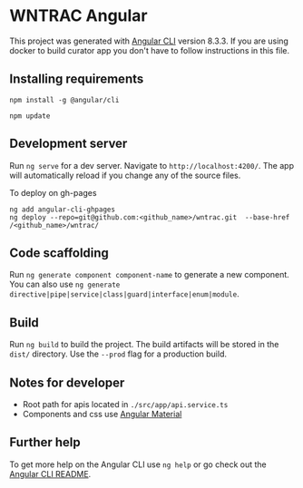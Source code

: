 # WNTRAC Angular
This project was generated with [Angular CLI](https://github.com/angular/angular-cli) version 8.3.3. If you are using docker to build curator app you don't have to follow instructions in this file.

## Installing requirements
`npm install -g @angular/cli`

`npm update`

## Development server
Run `ng serve` for a dev server. Navigate to `http://localhost:4200/`. The app will automatically reload if you change any of the source files.

To deploy on gh-pages
```
ng add angular-cli-ghpages
ng deploy --repo=git@github.com:<github_name>/wntrac.git  --base-href /<github_name>/wntrac/
```

## Code scaffolding

Run `ng generate component component-name` to generate a new component. You can also use `ng generate directive|pipe|service|class|guard|interface|enum|module`.

## Build

Run `ng build` to build the project. The build artifacts will be stored in the `dist/` directory. Use the `--prod` flag for a production build.

## Notes for developer

- Root path for apis located in `./src/app/api.service.ts`
- Components and css use [Angular Material](https://material.angular.io/components/categories)


## Further help

To get more help on the Angular CLI use `ng help` or go check out the [Angular CLI README](https://github.com/angular/angular-cli/blob/master/README.md).
